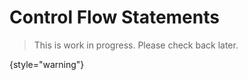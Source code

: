 # Control Flow Statements

> This is work in progress. Please check back later.
> 
{style="warning"}

